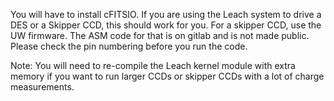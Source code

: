 You will have to install cFITSIO. If you are using the Leach system to drive a DES or a Skipper CCD, this should work for you. For a skipper CCD, use the UW firmware. The ASM code for that is on gitlab and is not made public. Please check the pin numbering before you run the code. 

Note: You will need to re-compile the Leach kernel module with extra memory if you want to run larger CCDs or skipper CCDs with a lot of charge measurements.
